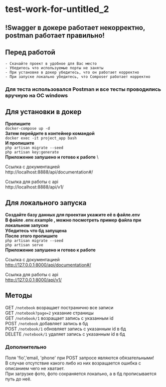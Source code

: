 # test-work-for-untitled_2

## !Swagger в докере работает некорректно, postman работает правильно!

## Перед работой

    - Скачайте проект в удобное для Вас место
    - Убедитесь что используемые порты не заняты
    - При установке в докер убедитесь, что он работает корректно
    - При запуске локально убедитесь, что Composer работает корректно

### Для теста использовался Postman и все тесты проводились вручную на OC windows 
## Для установки в докер
**Пропишите** \
 `docker-compose up -d     ` \
**Затем перейдите в контейнер командой** \
`docker exec -it project_app bash ` \
**И пропишите** \
`php artisan migrate --seed ` \
`php artisan key:generate  `\
**Приложение запушено и готово к работе** \

Ссылка с документацией \
http://localhost:8888/api/documentation#/

Ссылка для работы с api \
http://localhost:8888/api/v1/

## Для локального запуска

**Создайте базу данных для проектаи укажите её в файле.env**\
**В файле .env.example , можно посмотреть пример файла при локальном запуске** \
**Убедитесь что бд запущена**\
**После этого пропишите** \
`php artisan migrate --seed ` \
`php artisan serve ` \
**Приложение запушено и готово к работе** 

Ссылка с документацией \
http://127.0.0.1:8000/api/documentation#/

Ссылка для работы с api \
http://127.0.0.1:8000/api/v1/

## Методы
GET  `/notebook` возращает постранично все записи \
GET  `/notebook?page=2` указание страницы \
GET  `/notebook/1` возращает запись с указанным id \
POST `/notebook` добавляет запись в бд \
POST `/notebook/1` обновляет запись с указанным id в бд \
DELETE `/notebook/1` удаляет запись с указанным id в бд 

### Дополнительно 
Поля 'fio','email, 'phone' при POST запросе являются обязательными! \
В случае отсутствие какого либо из них возращается ошибка с описанием чего не хватает. \
При загрузке фото, фото сохраняется локально, а в бд прописывается путь до неё. 


